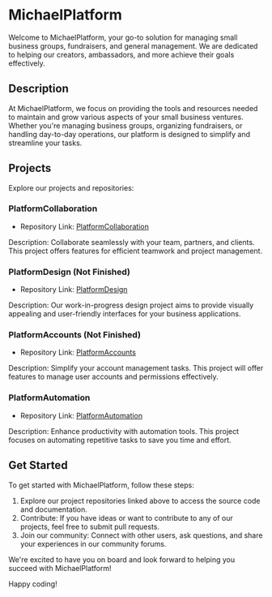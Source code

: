 # MichaelPlatform

Welcome to MichaelPlatform, your go-to solution for managing small business groups, fundraisers, and general management. We are dedicated to helping our creators, ambassadors, and more achieve their goals effectively.

## Description

At MichaelPlatform, we focus on providing the tools and resources needed to maintain and grow various aspects of your small business ventures. Whether you're managing business groups, organizing fundraisers, or handling day-to-day operations, our platform is designed to simplify and streamline your tasks.

## Projects

Explore our projects and repositories:

### PlatformCollaboration
- Repository Link: [PlatformCollaboration](https://github.com/MichaelPlatform/PlatformCollaboration)

Description: Collaborate seamlessly with your team, partners, and clients. This project offers features for efficient teamwork and project management.

### PlatformDesign (Not Finished)
- Repository Link: [PlatformDesign](https://github.com/MichaelPlatform/PlatformDesign)

Description: Our work-in-progress design project aims to provide visually appealing and user-friendly interfaces for your business applications.

### PlatformAccounts (Not Finished)
- Repository Link: [PlatformAccounts](https://github.com/MichaelPlatform/PlatformAccounts)

Description: Simplify your account management tasks. This project will offer features to manage user accounts and permissions effectively.

### PlatformAutomation
- Repository Link: [PlatformAutomation](https://github.com/MichaelPlatform/PlatformAutomation)

Description: Enhance productivity with automation tools. This project focuses on automating repetitive tasks to save you time and effort.

## Get Started

To get started with MichaelPlatform, follow these steps:

1. Explore our project repositories linked above to access the source code and documentation.
2. Contribute: If you have ideas or want to contribute to any of our projects, feel free to submit pull requests.
3. Join our community: Connect with other users, ask questions, and share your experiences in our community forums.

We're excited to have you on board and look forward to helping you succeed with MichaelPlatform!

Happy coding!
